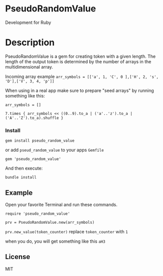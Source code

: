 # PseudoRandomValue

Development for Ruby

# Description

PseudoRandomValue is a gem for creating token with a given length.
The length of the output token is determined by the number of arrays in the multidimensional array.

Incoming array example `arr_symbols = [['a', 1, 'C', 0 ],['H', 2, 's', 'D'],['V', 3, 4, 'p']]`

When using in a real app make sure to prepare "seed arrays" by running something like this:

`arr_symbols = []`

`7.times { arr_symbols << ((0..9).to_a | ('a'..'z').to_a | ('A'..'Z').to_a).shuffle }`

### Install

```
gem install pseudo_random_value
```
or add `pseud_random_value` to your apps `Gemfile`

```
gem 'pseudo_random_value'
```

And then execute:

```
bundle install
```

## Example

Open your favorite Terminal and run these commands.

`require 'pseudo_random_value'`

`prv = PseudoRandomValue.new(arr_symbols)`

`prv.new_value(token_counter)` replace `token_counter` with `1`

when you do, you will get something like this `aH3`

License
----
MIT
